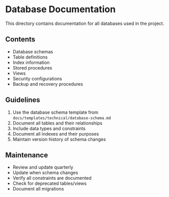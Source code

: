 # Database Documentation

This directory contains documentation for all databases used in the project.

## Contents
- Database schemas
- Table definitions
- Index information
- Stored procedures
- Views
- Security configurations
- Backup and recovery procedures

## Guidelines
1. Use the database schema template from `docs/templates/technical/database-schema.md`
2. Document all tables and their relationships
3. Include data types and constraints
4. Document all indexes and their purposes
5. Maintain version history of schema changes

## Maintenance
- Review and update quarterly
- Update when schema changes
- Verify all constraints are documented
- Check for deprecated tables/views
- Document all migrations 